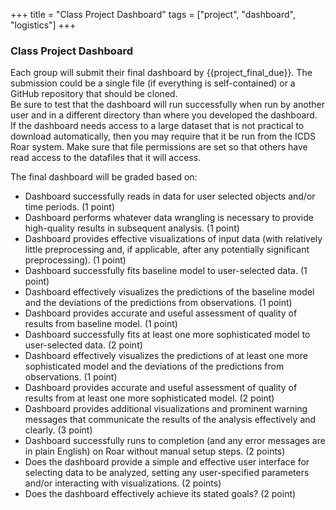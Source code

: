 +++
title = "Class Project Dashboard"
tags = ["project", "dashboard", "logistics"]
+++

### Class Project Dashboard

Each group will submit their final dashboard by {{project_final_due}}.
The submission could be a single file (if everything is self-contained) or a GitHub repository that should be cloned.  
Be sure to test that the dashboard will run successfully when run by another user and in a different directory than where you developed the dashboard.   
If the dashboard needs access to a large dataset that is not practical to download automatically, then you may require that it be run from the ICDS Roar system.  Make sure that file permissions are set so that others have read access to the datafiles that it will access.

The final dashboard will be graded based on:
- Dashboard successfully reads in data for user selected objects and/or time periods.  (1 point)
- Dashboard performs whatever data wrangling is necessary to provide high-quality results in subsequent analysis. (1 point)   
- Dashboard provides effective visualizations of input data (with relatively little preprocessing and, if applicable, after any potentially significant preprocessing).  (1 point)
- Dashboard successfully fits baseline model to user-selected data.  (1 point)
- Dashboard effectively visualizes the predictions of the baseline model and the deviations of the predictions from observations. (1 point)  
- Dashboard provides accurate and useful assessment of quality of results from baseline model.  (1 point)
- Dashboard successfully fits at least one more sophisticated model to user-selected data. (2 point)
- Dashboard effectively visualizes the predictions of at least one more sophisticated model and the deviations of the predictions from observations.  (1 point)  
- Dashboard provides accurate and useful assessment of quality of results from at least one more sophisticated model. (2  point)  
- Dashboard provides additional visualizations and prominent warning messages that communicate the results of the analysis effectively and clearly.  (3 point)
- Dashboard successfully runs to completion (and any error messages are in plain English) on Roar without manual setup steps. (2 points)
- Does the dashboard provide a simple and effective user interface for selecting data to be analyzed, setting any user-specified parameters and/or interacting with visualizations.  (2 points)  
- Does the dashboard effectively achieve its stated goals?  (2 point)
